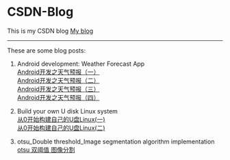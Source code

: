# CSDN-Blog
This is my CSDN blog [My blog](https://blog.csdn.net/weixin_43124455)  
___
These are some blog posts:
1.  Android development: Weather Forecast App  
[Android开发之天气预报（一）](https://blog.csdn.net/weixin_43124455/article/details/89535946)  
[Android开发之天气预报（二）](https://blog.csdn.net/weixin_43124455/article/details/89597373)  
[Android开发之天气预报（三）](https://blog.csdn.net/weixin_43124455/article/details/89535946)  
[Android开发之天气预报（四）](https://blog.csdn.net/weixin_43124455/article/details/89630547)  

2.  Build your own U disk Linux system   
[从0开始构建自己的U盘Linux(一)](https://blog.csdn.net/weixin_43124455/article/details/89667940)  
[从0开始构建自己的U盘Linux(二)](https://blog.csdn.net/weixin_43124455/article/details/89670966)  

3.  otsu_Double threshold_Image segmentation algorithm implementation  
[otsu 双阈值 图像分割](https://blog.csdn.net/weixin_43124455/article/details/90740950)  
